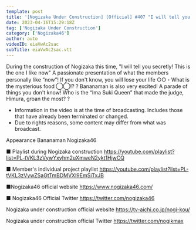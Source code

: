 ```yaml
---
template: post
title: '[Nogizaka Under Construction] [Official] #407 "I will tell you secretly! This is the one I like now. Part 1" 2023.04.16 OA'
date: 2023-04-16T15:29:18Z
tag: ['Nogizaka Under Construction']
category: ['Nogizaka46']
author: auto 
videoID: eiaVwAc2sac
subTitle: eiaVwAc2sac.vtt
---
```

During the construction of Nogizaka this time, "I will tell you secretly! This is the one I like now"
A passionate presentation of what the members personally like “now”!
If you don't know, you will lose your life ○○・What is the mysterious food ◯◯!? ?
Bananaman is also very excited! A parade of things you don't know!
Who is the “Ima Suki Queen” that made the judge, Himura, groan the most? ?

* Information in the video is at the time of broadcasting. Includes those that have already been terminated or changed.
* Due to rights reasons, some content may differ from what was broadcast.

Appearance
Bananaman Nogizaka46

■ Playlist during Nogizaka construction
https://youtube.com/playlist?list=PL-tVKL3zVywYxyhm2uXmweN2ykt1HjwCQ

■ Member's individual project playlist
https://youtube.com/playlist?list=PL-tVKL3zVywZSaGtTmBDMVXl9EmSiTxJB

■Nogizaka46 official website
https://www.nogizaka46.com/

■ Nogizaka46 Official Twitter
https://twitter.com/nogizaka46

Nogizaka under construction official website
https://tv-aichi.co.jp/nogi-kou/

Nogizaka under construction official Twitter
https://twitter.com/nogikmax